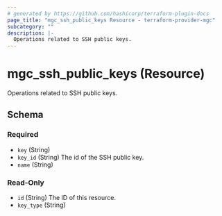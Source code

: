 ```yaml
---
# generated by https://github.com/hashicorp/terraform-plugin-docs
page_title: "mgc_ssh_public_keys Resource - terraform-provider-mgc"
subcategory: ""
description: |-
  Operations related to SSH public keys.
---
```


# mgc_ssh_public_keys (Resource)

Operations related to SSH public keys.



<!-- schema generated by tfplugindocs -->
## Schema

### Required

- `key` (String)
- `key_id` (String) The id of the SSH public key.
- `name` (String)

### Read-Only

- `id` (String) The ID of this resource.
- `key_type` (String)
